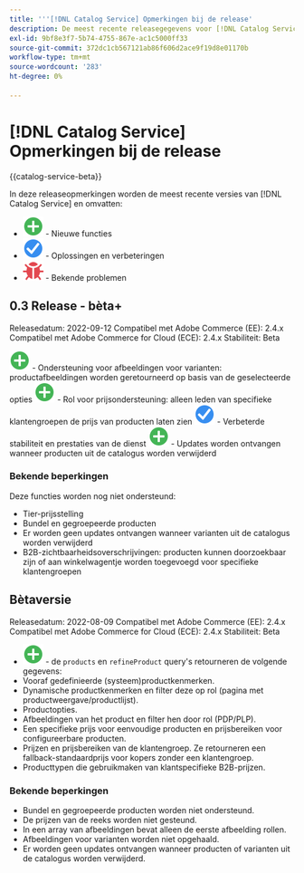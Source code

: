 ```yaml
---
title: '''[!DNL Catalog Service] Opmerkingen bij de release'
description: De meest recente releasegegevens voor [!DNL Catalog Service] voor Adobe Commerce.
exl-id: 9bf8e3f7-5b74-4755-867e-ac1c5000ff33
source-git-commit: 372dc1cb567121ab86f606d2ace9f19d8e01170b
workflow-type: tm+mt
source-wordcount: '283'
ht-degree: 0%

---
```


# [!DNL Catalog Service] Opmerkingen bij de release

{{catalog-service-beta}}

In deze releaseopmerkingen worden de meest recente versies van [!DNL Catalog Service] en omvatten:

* ![Nieuw](../assets/new.svg) - Nieuwe functies
* ![Repareren](../assets/fix.svg) - Oplossingen en verbeteringen
* ![Bug](../assets/bug.svg) - Bekende problemen

## 0.3 Release - bèta+

Releasedatum: 2022-09-12 Compatibel met Adobe Commerce (EE): 2.4.x Compatibel met Adobe Commerce for Cloud (ECE): 2.4.x Stabiliteit: Beta

![Nieuw](../assets/new.svg) - Ondersteuning voor afbeeldingen voor varianten: productafbeeldingen worden geretourneerd op basis van de geselecteerde opties
![Nieuw](../assets/new.svg) - Rol voor prijsondersteuning: alleen leden van specifieke klantengroepen de prijs van producten laten zien
![Repareren](../assets/fix.svg) - Verbeterde stabiliteit en prestaties van de dienst
![Nieuw](../assets/new.svg) - Updates worden ontvangen wanneer producten uit de catalogus worden verwijderd

### Bekende beperkingen

Deze functies worden nog niet ondersteund:

* Tier-prijsstelling
* Bundel en gegroepeerde producten
* Er worden geen updates ontvangen wanneer varianten uit de catalogus worden verwijderd
* B2B-zichtbaarheidsoverschrijvingen: producten kunnen doorzoekbaar zijn of aan winkelwagentje worden toegevoegd voor specifieke klantengroepen

## Bètaversie

Releasedatum: 2022-08-09 Compatibel met Adobe Commerce (EE): 2.4.x Compatibel met Adobe Commerce for Cloud (ECE): 2.4.x Stabiliteit: Beta

* ![Nieuw](../assets/new.svg) - de `products` en `refineProduct` query&#39;s retourneren de volgende gegevens:
* Vooraf gedefinieerde (systeem)productkenmerken.
* Dynamische productkenmerken en filter deze op rol (pagina met productweergave/productlijst).
* Productopties.
* Afbeeldingen van het product en filter hen door rol (PDP/PLP).
* Een specifieke prijs voor eenvoudige producten en prijsbereiken voor configureerbare producten.
* Prijzen en prijsbereiken van de klantengroep. Ze retourneren een fallback-standaardprijs voor kopers zonder een klantengroep.
* Producttypen die gebruikmaken van klantspecifieke B2B-prijzen.

### Bekende beperkingen

* Bundel en gegroepeerde producten worden niet ondersteund.
* De prijzen van de reeks worden niet gesteund.
* In een array van afbeeldingen bevat alleen de eerste afbeelding rollen.
* Afbeeldingen voor varianten worden niet opgehaald.
* Er worden geen updates ontvangen wanneer producten of varianten uit de catalogus worden verwijderd.
